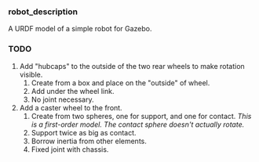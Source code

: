 ### robot_description

A URDF model of a simple robot for Gazebo.

### TODO

1. Add "hubcaps" to the outside of the two rear wheels to make rotation visible.
   1. Create from a box and place on the "outside" of wheel.
   2. Add under the wheel link.
   3. No joint necessary.
2. Add a caster wheel to the front.
   1. Create from two spheres, one for support, and one for contact. _This is a first-order model. The contact sphere doesn't actually rotate._
   2. Support twice as big as contact.
   3. Borrow inertia from other elements.
   4. Fixed joint with chassis.
